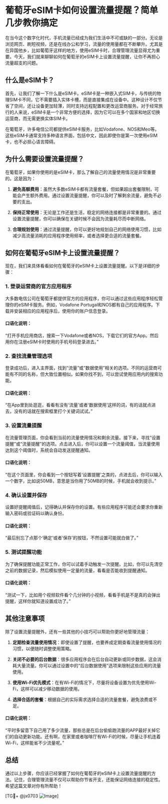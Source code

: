 # 葡萄牙eSIM卡如何设置流量提醒？简单几步教你搞定

在当今这个数字化时代，手机流量已经成为我们生活中不可或缺的一部分。无论是浏览网页、刷短视频，还是在线办公和学习，流量的使用量都在不断攀升。尤其是在异国他乡，比如葡萄牙这样的地方，使用eSIM卡时，合理管理流量显得尤为重要。今天，我们就来聊聊如何在葡萄牙的eSIM卡上设置流量提醒，让你不再担心流量超支的问题。

## 什么是eSIM卡？

首先，让我们了解一下什么是eSIM卡。eSIM卡是一种嵌入式SIM卡，与传统的物理SIM卡不同，它不需要插入实体卡槽，而是直接集成在设备中。这种设计不仅节省了空间，还让设备更加轻薄，同时支持远程配置和更改运营商服务。对于经常旅行的人来说，eSIM卡是一个非常方便的选择，因为它可以在多个国家和地区切换运营商，而无需更换实体SIM卡。

在葡萄牙，许多电信公司都提供eSIM卡服务，比如Vodafone、NOS和Meo等。这些eSIM卡通常支持多种语言界面，包括中文，因此即使你是第一次使用eSIM卡，也不必担心语言障碍。

## 为什么需要设置流量提醒？

在葡萄牙，如果你使用的是eSIM卡，那么了解自己的流量使用情况是非常重要的。这是因为：

1. **避免高额费用**：虽然大多数eSIM卡都有流量套餐，但如果超出套餐限制，可能会产生额外费用。通过设置流量提醒，你可以及时了解剩余流量，避免不必要的支出。
   
2. **保持正常使用**：无论是工作还是生活，稳定的网络连接都是非常重要的。通过设置流量提醒，你可以确保在关键时候不会因为流量耗尽而中断网络。

3. **合理规划使用**：通过流量提醒，你可以更好地规划自己的网络使用习惯，比如减少高流量消耗的应用程序使用频率，或者选择更合适的流量套餐。

## 如何在葡萄牙eSIM卡上设置流量提醒？

现在，我们来具体看看如何在葡萄牙的eSIM卡上设置流量提醒。以下是详细的步骤：

### 1. 登录运营商的官方应用程序

大多数电信公司在葡萄牙都提供官方的应用程序，你可以通过这些应用程序轻松管理你的eSIM卡服务。例如，Vodafone Portugal和NOS都有自己的应用程序。下载并安装相应的应用程序后，使用你的账户信息登录。

#### 口语化说明：
“打开手机应用商店，搜索一下Vodafone或者NOS，下载它们的官方App。然后用你在注册eSIM卡时使用的手机号码登录进去。”

### 2. 查找流量管理选项

登录成功后，进入主界面，找到“流量”或“数据使用”相关的选项。不同的运营商可能有不同的名称，但大致位置相似。如果你找不到，可以尝试使用应用内的搜索功能。

#### 口语化说明：
“在App里到处逛逛，看看有没有‘流量’或者‘数据使用’这样的词，有的话就点进去，没有的话就在搜索框里打个关键词试试。”

### 3. 设置流量提醒

在流量管理页面，你会看到当前的流量使用情况和剩余流量。接下来，寻找“设置提醒”或“流量提醒”的选项。点击进入后，你可以设置一个流量阈值，当流量使用达到这个阈值时，系统会自动发送提醒通知。

#### 口语化说明：
“在这个页面里，你会看到一个按钮写着‘设置提醒’之类的，点进去后，你可以输入一个数字，比如说50MB，意思是当你用了50MB的时候，手机就会收到提示。”

### 4. 确认设置并保存

设置好提醒阈值后，记得确认并保存你的设置。有些应用程序可能还会要求你重新输入密码或验证码以确认身份。

#### 口语化说明：
“最后别忘了点那个‘确定’或者‘保存’的按钮，不然设置可能就白做了。”

### 5. 测试提醒功能

为了确保提醒功能正常工作，你可以试着手动触发一次提醒。比如，你可以先清空之前的数据记录，然后模拟使用一定量的流量，看看是否能收到提醒通知。

#### 口语化说明：
“测试一下，比如用个视频软件看个几分钟的小视频，看看手机是不是真的会弹出提醒，这样你就知道设置成功了。”

## 其他注意事项

除了设置流量提醒外，还有一些其他的小技巧可以帮助你更好地管理流量：

1. **定期检查流量使用情况**：即使设置了提醒，也要养成定期查看流量使用情况的习惯，以便随时调整使用策略。
   
2. **关闭不必要的后台数据**：很多应用程序会在后台自动更新或同步数据，这会消耗大量流量。你可以通过设置中的“后台数据使用”选项来限制这些应用的流量使用。

3. **使用Wi-Fi优先模式**：在有Wi-Fi的情况下，尽量将设备设置为优先使用Wi-Fi，这样可以减少移动数据的使用。

4. **选择合适的套餐**：根据自己的实际需求选择合适的流量套餐，避免浪费或不足。

#### 口语化说明：
“平时多留意下自己用了多少流量，那些总是在后台偷偷跑流量的APP最好关掉它们的自动更新功能。还有啊，在家里或者咖啡厅有Wi-Fi的时候，尽量让手机连着Wi-Fi，这样能省不少流量呢。”

## 总结

通过以上步骤，你应该已经掌握了如何在葡萄牙的eSIM卡上设置流量提醒的方法。记住，合理管理流量不仅可以帮助你节省开支，还能保证网络连接的稳定性。希望这篇文章对你有所帮助！

[TG💪+ @jx0703 ![Image](https://github.com/user-attachments/assets/dbca1d08-cadb-493c-b0ec-ad6f7a83f270)]